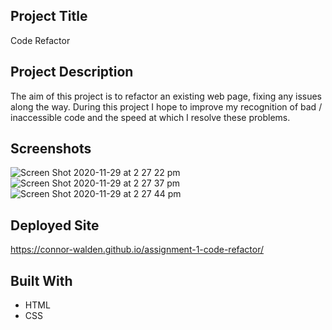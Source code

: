 ## Project Title
Code Refactor

## Project Description
The aim of this project is to refactor an existing web page, fixing any issues along the way. During this project I hope to improve my recognition of bad / inaccessible code and the speed at which I resolve these problems.

## Screenshots
![Screen Shot 2020-11-29 at 2 27 22 pm](https://user-images.githubusercontent.com/20080981/100532999-626c4500-324f-11eb-84b0-857b620c5a04.png)
![Screen Shot 2020-11-29 at 2 27 37 pm](https://user-images.githubusercontent.com/20080981/100533003-6ac48000-324f-11eb-8154-63dd06ef0adf.png)
![Screen Shot 2020-11-29 at 2 27 44 pm](https://user-images.githubusercontent.com/20080981/100533004-6f893400-324f-11eb-8f8e-36c138f7d059.png)

## Deployed Site
https://connor-walden.github.io/assignment-1-code-refactor/

## Built With
- HTML
- CSS
